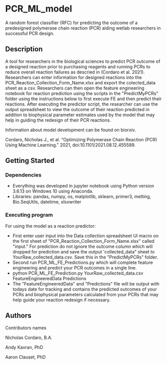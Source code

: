 # PCR_ML_model

A random forest classifier (RFC) for predicting the outcome of a predesigned polymerase chain reaction (PCR) aiding wetlab researchers in successful PCR design.

## Description

A tool for researchers in the biological sciences to predict PCR outcome of a designed reaction prior to purchasing reagents and running PCRs to reduce overall reaction failures as descried in (Cordaro et al. 2021). Researchers can enter information for designed reactions into the PCR_Reaction_Collection_Form_Name.xlsx and export the colected_data sheet as a csv. Researchers can then open the feature engineering notebook for reaction prediction using the scripts in the "PredictMyPCRs" folder using the instructions below to first execute FE and then predict their reactions. After executing the predictor script, the researcher can use the output spreadsheet to view the outcome of their reaction predicted in addition to biophysical parameter estimates used by the model that may help in guiding the redesign of their PCR reactions.

Information about model development can be found on biorxiv.

Cordaro, Nicholas J., et al. “Optimizing Polymerase Chain Reaction (PCR) Using Machine Learning.” 2021, doi:10.1101/2021.08.12.455589. 

## Getting Started

### Dependencies

* Everything was developed in jupyter notebook using Python version 3.6.13 on Windows 10 using Anaconda.
* Libraries: pandas, numpy, os, matplotlib, sklearn, primer3, melting, Bio.SeqUtils, datetime, xlsxwriter

### Executing program

For using the model as a reaction predictor: 
* First enter user input into the Data collection spreadsheet UI macro on the first sheet of "PCR_Reaction_Collection_Form_Name.xlsx" called "input." For prediction do not ignore the outcome column which will dropped for prediction and save the output 'collected_data" sheet to YourRaw_collected_data.csv. Save this in the "PredictMyPCRs" folder.
* Second run PCR_ML_FE_Predictions.py which will complete feature engineering and predict your PCR outcomes in a single line.
* python PCR_ML_FE_Prediction.py YourRaw_collected_data.csv FeatureEngineeredData Predictions 
* The "FeatureEngineeredData" and "Predictions" file will be output with todays date for tracking and contains the predicted outcomes of your PCRs and biophysical parameters calculated from your PCRs that may help guide your reaction redesign if necessary.

## Authors
Contributors names

Nicholas Cordaro, B.A.

Andy Kavran, PhD

Aaron Clauset, PhD
